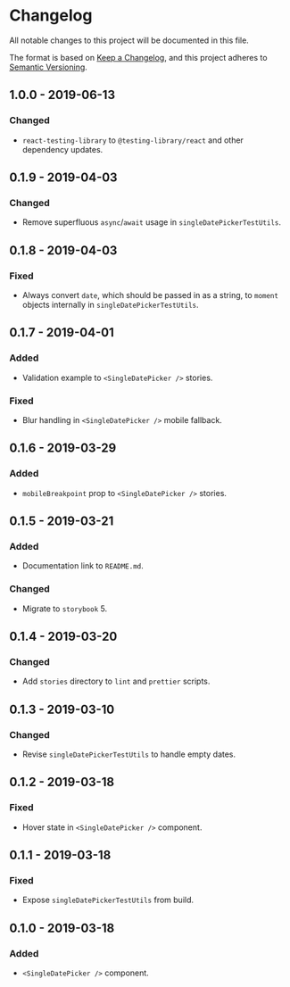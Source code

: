 # Changelog

All notable changes to this project will be documented in this file.

The format is based on [Keep a Changelog](https://keepachangelog.com/en/1.0.0/),
and this project adheres to [Semantic Versioning](https://semver.org/spec/v2.0.0.html).

## 1.0.0 - 2019-06-13

### Changed

- `react-testing-library` to `@testing-library/react` and other dependency updates.

## 0.1.9 - 2019-04-03

### Changed

- Remove superfluous `async`/`await` usage in `singleDatePickerTestUtils`.

## 0.1.8 - 2019-04-03

### Fixed

- Always convert `date`, which should be passed in as a string, to `moment` objects internally in `singleDatePickerTestUtils`.

## 0.1.7 - 2019-04-01

### Added

- Validation example to `<SingleDatePicker />` stories.

### Fixed

- Blur handling in `<SingleDatePicker />` mobile fallback.

## 0.1.6 - 2019-03-29

### Added

- `mobileBreakpoint` prop to `<SingleDatePicker />` stories.

## 0.1.5 - 2019-03-21

### Added

- Documentation link to `README.md`.

### Changed

- Migrate to `storybook` 5.

## 0.1.4 - 2019-03-20

### Changed

- Add `stories` directory to `lint` and `prettier` scripts.

## 0.1.3 - 2019-03-10

### Changed

- Revise `singleDatePickerTestUtils` to handle empty dates.

## 0.1.2 - 2019-03-18

### Fixed

- Hover state in `<SingleDatePicker />` component.

## 0.1.1 - 2019-03-18

### Fixed

- Expose `singleDatePickerTestUtils` from build.

## 0.1.0 - 2019-03-18

### Added

- `<SingleDatePicker />` component.

